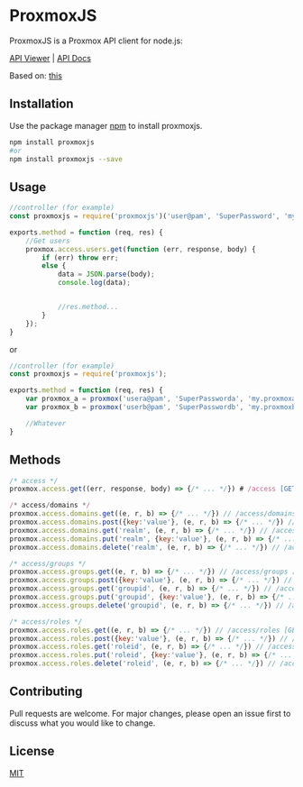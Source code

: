 # ProxmoxJS

ProxmoxJS is a Proxmox API client for node.js:

[API Viewer](https://pve.proxmox.com/pve-docs/api-viewer/) | [API Docs](https://pve.proxmox.com/wiki/Proxmox_VE_API)

Based on: [this](https://github.com/ttarvis/node-proxmox)

## Installation

Use the package manager [npm](https://www.npmjs.com/get-npm) to install proxmoxjs.

```bash
npm install proxmoxjs
#or
npm install proxmoxjs --save
```

## Usage

```js
//controller (for example)
const proxmoxjs = require('proxmoxjs')('user@pam', 'SuperPassword', 'my.proxmox.com');

exports.method = function (req, res) {
    //Get users
    proxmox.access.users.get(function (err, response, body) {
        if (err) throw err;
        else {
            data = JSON.parse(body);
            console.log(data);


            //res.method...
        }
    });
}

```
or
```js
//controller (for example)
const proxmoxjs = require('proxmoxjs');

exports.method = function (req, res) {
    var proxmox_a = proxmox('usera@pam', 'SuperPassworda', 'my.proxmoxa.com');
    var proxmox_b = proxmox('userb@pam', 'SuperPasswordb', 'my.proxmoxb.com');

    //Whatever
}

```

## Methods
```js
/* access */
proxmox.access.get((err, response, body) => {/* ... */}) # /access [GET]

/* access/domains */
proxmox.access.domains.get((e, r, b) => {/* ... */}) // /access/domains [GET]
proxmox.access.domains.post({key:'value'}, (e, r, b) => {/* ... */}) // /access/domains [POST]
proxmox.access.domains.get('realm', (e, r, b) => {/* ... */}) // /access/domains/{realm} [GET]
proxmox.access.domains.put('realm', {key:'value'}, (e, r, b) => {/* ... */}) // /access/domains/{realm} [PUT]
proxmox.access.domains.delete('realm', (e, r, b) => {/* ... */}) // /access/domains/{realm} [DELETE]

/* access/groups */
proxmox.access.groups.get((e, r, b) => {/* ... */}) // /access/groups [GET]
proxmox.access.groups.post({key:'value'}, (e, r, b) => {/* ... */}) // /access/groups [POST]
proxmox.access.groups.get('groupid', (e, r, b) => {/* ... */}) // /access/groups/{groupid} [GET]
proxmox.access.groups.put('groupid', {key:'value'}, (e, r, b) => {/* ... */}) // /access/groups/{groupid} [PUT]
proxmox.access.groups.delete('groupid', (e, r, b) => {/* ... */}) // /access/groups/{groupid} [DELETE]

/* access/roles */
proxmox.access.roles.get((e, r, b) => {/* ... */}) // /access/roles [GET]
proxmox.access.roles.post({key:'value'}, (e, r, b) => {/* ... */}) // /access/groups [POST]
proxmox.access.roles.get('roleid', (e, r, b) => {/* ... */}) // /access/roles/{roleid} [GET]
proxmox.access.roles.put('roleid', {key:'value'}, (e, r, b) => {/* ... */}) // /access/roles/{roleid} [PUT]
proxmox.access.roles.delete('roleid', (e, r, b) => {/* ... */}) // /access/roles/{roleid} [DELETE]

```

## Contributing
Pull requests are welcome. For major changes, please open an issue first to discuss what you would like to change.

## License
[MIT](https://choosealicense.com/licenses/mit/)
